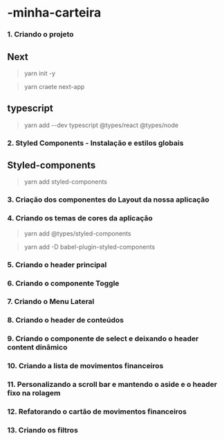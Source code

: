 # -minha-carteira

### 1. Criando o projeto
## Next

> yarn init -y

> yarn craete next-app

## typescript

> yarn add --dev typescript @types/react @types/node

### 2. Styled Components - Instalação e estilos globais
## Styled-components

> yarn add styled-components


### 3. Criação dos componentes do Layout da nossa aplicação

### 4. Criando os temas de cores da aplicação

> yarn add @types/styled-components

> yarn add -D babel-plugin-styled-components


### 5. Criando o header principal

### 6. Criando o componente Toggle

### 7. Criando o Menu Lateral

### 8. Criando o header de conteúdos

### 9. Criando o componente de select e deixando o header content dinâmico

### 10. Criando a lista de movimentos financeiros

### 11. Personalizando a scroll bar e mantendo o aside e o header fixo na rolagem

### 12. Refatorando o cartão de movimentos financeiros

### 13. Criando os filtros
